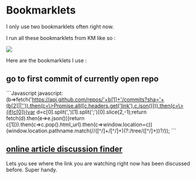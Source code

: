 # Bookmarklets

I only use two bookmarklets often right now. 

I run all these bookmarklets from KM like so :

![](https://i.imgur.com/UIQNrjr.png)

Here are the bookmarklets I use : 

## go to first commit of currently open repo

\`\`\`Javascript
javascript:(b=\>fetch('https://api.github.com/repos/'+b[1]+'/commits?sha='+(b[2]||'')).then(c=\>Promise.all([c.headers.get('link'),c.json()])).then(c=\>{if(c[0]){var d=c[0].split(',')[1].split(';')[0].slice(2,-1);return fetch(d).then(e=\>e.json())}return c[1]}).then(c=\>c.pop().html\_url).then(c=\>window.location=c))(window.location.pathname.match(/\/([^\/]+\/[^\/]+)(?:\/tree\/([^\/]+))?/));
\`\`\`

## [online article discussion finder](https://github.com/theoretick/discuss-it)

Lets you see where the link you are watching right now has been discussed before. Super handy.


